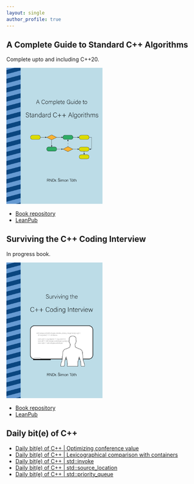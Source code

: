 ```yaml
---
layout: single
author_profile: true
---
```


## A Complete Guide to Standard C++ Algorithms

Complete upto and including C++20.

[<img src="assets/images/book_algorithms_cover.png" width="50%">](https://leanpub.com/cpp-algorithms-guide)

- [Book repository](https://github.com/HappyCerberus/book-cpp-algorithms)
- [LeanPub](https://leanpub.com/cpp-algorithms-guide)

## Surviving the C++ Coding Interview

In progress book.

[<img src="assets/images/book_coding_interview_cover.png" width="50%">](https://leanpub.com/cpp-coding-interview)

- [Book repository](https://leanpub.com/cpp-coding-interview)
- [LeanPub](https://leanpub.com/cpp-coding-interview)

## Daily bit(e) of C++

<ul>
<!-- SUBSTACK:START --><li><a href="https://simontoth.substack.com/p/daily-bite-of-c-optimizing-conference">Daily bit&lpar;e&rpar; of C++ | Optimizing conference value</a></li><li><a href="https://simontoth.substack.com/p/daily-bite-of-c-lexicographical-comparison">Daily bit&lpar;e&rpar; of C++ | Lexicographical comparison with containers</a></li><li><a href="https://simontoth.substack.com/p/daily-bite-of-c-stdinvoke">Daily bit&lpar;e&rpar; of C++ | std::invoke</a></li><li><a href="https://simontoth.substack.com/p/daily-bite-of-c-stdsource_location">Daily bit&lpar;e&rpar; of C++ | std::source_location</a></li><li><a href="https://simontoth.substack.com/p/daily-bite-of-c-stdpriority_queue">Daily bit&lpar;e&rpar; of C++ | std::priority_queue</a></li><!-- SUBSTACK:END -->
</ul>